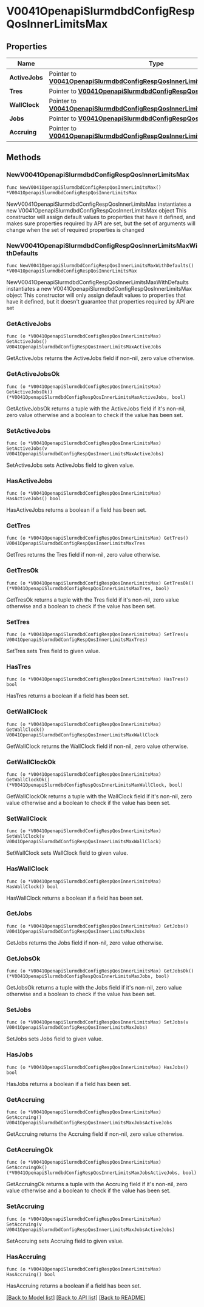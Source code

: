 # V0041OpenapiSlurmdbdConfigRespQosInnerLimitsMax

## Properties

Name | Type | Description | Notes
------------ | ------------- | ------------- | -------------
**ActiveJobs** | Pointer to [**V0041OpenapiSlurmdbdConfigRespQosInnerLimitsMaxActiveJobs**](V0041OpenapiSlurmdbdConfigRespQosInnerLimitsMaxActiveJobs.md) |  | [optional] 
**Tres** | Pointer to [**V0041OpenapiSlurmdbdConfigRespQosInnerLimitsMaxTres**](V0041OpenapiSlurmdbdConfigRespQosInnerLimitsMaxTres.md) |  | [optional] 
**WallClock** | Pointer to [**V0041OpenapiSlurmdbdConfigRespQosInnerLimitsMaxWallClock**](V0041OpenapiSlurmdbdConfigRespQosInnerLimitsMaxWallClock.md) |  | [optional] 
**Jobs** | Pointer to [**V0041OpenapiSlurmdbdConfigRespQosInnerLimitsMaxJobs**](V0041OpenapiSlurmdbdConfigRespQosInnerLimitsMaxJobs.md) |  | [optional] 
**Accruing** | Pointer to [**V0041OpenapiSlurmdbdConfigRespQosInnerLimitsMaxJobsActiveJobs**](V0041OpenapiSlurmdbdConfigRespQosInnerLimitsMaxJobsActiveJobs.md) |  | [optional] 

## Methods

### NewV0041OpenapiSlurmdbdConfigRespQosInnerLimitsMax

`func NewV0041OpenapiSlurmdbdConfigRespQosInnerLimitsMax() *V0041OpenapiSlurmdbdConfigRespQosInnerLimitsMax`

NewV0041OpenapiSlurmdbdConfigRespQosInnerLimitsMax instantiates a new V0041OpenapiSlurmdbdConfigRespQosInnerLimitsMax object
This constructor will assign default values to properties that have it defined,
and makes sure properties required by API are set, but the set of arguments
will change when the set of required properties is changed

### NewV0041OpenapiSlurmdbdConfigRespQosInnerLimitsMaxWithDefaults

`func NewV0041OpenapiSlurmdbdConfigRespQosInnerLimitsMaxWithDefaults() *V0041OpenapiSlurmdbdConfigRespQosInnerLimitsMax`

NewV0041OpenapiSlurmdbdConfigRespQosInnerLimitsMaxWithDefaults instantiates a new V0041OpenapiSlurmdbdConfigRespQosInnerLimitsMax object
This constructor will only assign default values to properties that have it defined,
but it doesn't guarantee that properties required by API are set

### GetActiveJobs

`func (o *V0041OpenapiSlurmdbdConfigRespQosInnerLimitsMax) GetActiveJobs() V0041OpenapiSlurmdbdConfigRespQosInnerLimitsMaxActiveJobs`

GetActiveJobs returns the ActiveJobs field if non-nil, zero value otherwise.

### GetActiveJobsOk

`func (o *V0041OpenapiSlurmdbdConfigRespQosInnerLimitsMax) GetActiveJobsOk() (*V0041OpenapiSlurmdbdConfigRespQosInnerLimitsMaxActiveJobs, bool)`

GetActiveJobsOk returns a tuple with the ActiveJobs field if it's non-nil, zero value otherwise
and a boolean to check if the value has been set.

### SetActiveJobs

`func (o *V0041OpenapiSlurmdbdConfigRespQosInnerLimitsMax) SetActiveJobs(v V0041OpenapiSlurmdbdConfigRespQosInnerLimitsMaxActiveJobs)`

SetActiveJobs sets ActiveJobs field to given value.

### HasActiveJobs

`func (o *V0041OpenapiSlurmdbdConfigRespQosInnerLimitsMax) HasActiveJobs() bool`

HasActiveJobs returns a boolean if a field has been set.

### GetTres

`func (o *V0041OpenapiSlurmdbdConfigRespQosInnerLimitsMax) GetTres() V0041OpenapiSlurmdbdConfigRespQosInnerLimitsMaxTres`

GetTres returns the Tres field if non-nil, zero value otherwise.

### GetTresOk

`func (o *V0041OpenapiSlurmdbdConfigRespQosInnerLimitsMax) GetTresOk() (*V0041OpenapiSlurmdbdConfigRespQosInnerLimitsMaxTres, bool)`

GetTresOk returns a tuple with the Tres field if it's non-nil, zero value otherwise
and a boolean to check if the value has been set.

### SetTres

`func (o *V0041OpenapiSlurmdbdConfigRespQosInnerLimitsMax) SetTres(v V0041OpenapiSlurmdbdConfigRespQosInnerLimitsMaxTres)`

SetTres sets Tres field to given value.

### HasTres

`func (o *V0041OpenapiSlurmdbdConfigRespQosInnerLimitsMax) HasTres() bool`

HasTres returns a boolean if a field has been set.

### GetWallClock

`func (o *V0041OpenapiSlurmdbdConfigRespQosInnerLimitsMax) GetWallClock() V0041OpenapiSlurmdbdConfigRespQosInnerLimitsMaxWallClock`

GetWallClock returns the WallClock field if non-nil, zero value otherwise.

### GetWallClockOk

`func (o *V0041OpenapiSlurmdbdConfigRespQosInnerLimitsMax) GetWallClockOk() (*V0041OpenapiSlurmdbdConfigRespQosInnerLimitsMaxWallClock, bool)`

GetWallClockOk returns a tuple with the WallClock field if it's non-nil, zero value otherwise
and a boolean to check if the value has been set.

### SetWallClock

`func (o *V0041OpenapiSlurmdbdConfigRespQosInnerLimitsMax) SetWallClock(v V0041OpenapiSlurmdbdConfigRespQosInnerLimitsMaxWallClock)`

SetWallClock sets WallClock field to given value.

### HasWallClock

`func (o *V0041OpenapiSlurmdbdConfigRespQosInnerLimitsMax) HasWallClock() bool`

HasWallClock returns a boolean if a field has been set.

### GetJobs

`func (o *V0041OpenapiSlurmdbdConfigRespQosInnerLimitsMax) GetJobs() V0041OpenapiSlurmdbdConfigRespQosInnerLimitsMaxJobs`

GetJobs returns the Jobs field if non-nil, zero value otherwise.

### GetJobsOk

`func (o *V0041OpenapiSlurmdbdConfigRespQosInnerLimitsMax) GetJobsOk() (*V0041OpenapiSlurmdbdConfigRespQosInnerLimitsMaxJobs, bool)`

GetJobsOk returns a tuple with the Jobs field if it's non-nil, zero value otherwise
and a boolean to check if the value has been set.

### SetJobs

`func (o *V0041OpenapiSlurmdbdConfigRespQosInnerLimitsMax) SetJobs(v V0041OpenapiSlurmdbdConfigRespQosInnerLimitsMaxJobs)`

SetJobs sets Jobs field to given value.

### HasJobs

`func (o *V0041OpenapiSlurmdbdConfigRespQosInnerLimitsMax) HasJobs() bool`

HasJobs returns a boolean if a field has been set.

### GetAccruing

`func (o *V0041OpenapiSlurmdbdConfigRespQosInnerLimitsMax) GetAccruing() V0041OpenapiSlurmdbdConfigRespQosInnerLimitsMaxJobsActiveJobs`

GetAccruing returns the Accruing field if non-nil, zero value otherwise.

### GetAccruingOk

`func (o *V0041OpenapiSlurmdbdConfigRespQosInnerLimitsMax) GetAccruingOk() (*V0041OpenapiSlurmdbdConfigRespQosInnerLimitsMaxJobsActiveJobs, bool)`

GetAccruingOk returns a tuple with the Accruing field if it's non-nil, zero value otherwise
and a boolean to check if the value has been set.

### SetAccruing

`func (o *V0041OpenapiSlurmdbdConfigRespQosInnerLimitsMax) SetAccruing(v V0041OpenapiSlurmdbdConfigRespQosInnerLimitsMaxJobsActiveJobs)`

SetAccruing sets Accruing field to given value.

### HasAccruing

`func (o *V0041OpenapiSlurmdbdConfigRespQosInnerLimitsMax) HasAccruing() bool`

HasAccruing returns a boolean if a field has been set.


[[Back to Model list]](../README.md#documentation-for-models) [[Back to API list]](../README.md#documentation-for-api-endpoints) [[Back to README]](../README.md)


